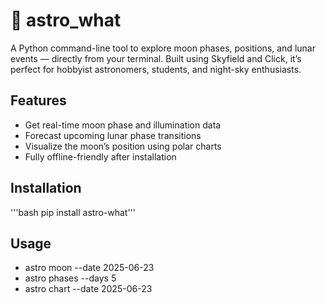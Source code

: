  # 🌙 astro_what

A Python command-line tool to explore moon phases, positions, and lunar events — directly from your terminal. Built using Skyfield and Click, it’s perfect for hobbyist astronomers, students, and night-sky enthusiasts.

## Features

- Get real-time moon phase and illumination data
- Forecast upcoming lunar phase transitions
- Visualize the moon’s position using polar charts
- Fully offline-friendly after installation

## Installation

'''bash
pip install astro-what'''

## Usage 
- astro moon --date 2025-06-23
- astro phases --days 5
- astro chart --date 2025-06-23


